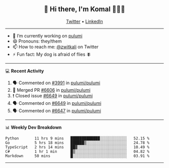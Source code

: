 <h2 align="center"> 👋 Hi there, I'm Komal 🧑🏾‍💻 </h2>
<p align="center">
    <a href="https://twitter.com/zwitkali">Twitter</a> •
    <a href="https://www.linkedin.com/in/komal-ali/">LinkedIn</a>
</p>

--------

- 🔭 I’m currently working on [pulumi](https://github.com/pulumi/pulumi)
- 😄 Pronouns: they/them
- 📫 How to reach me: [@zwitkali](https://twitter.com/zwitkali) on Twitter
- ⚡ Fun fact: My dog is afraid of flies 🪰

--------
💻 **Recent Activity**

<!--START_SECTION:activity-->
1. 🗣 Commented on [#3991](https://github.com/pulumi/pulumi/issues/3991) in [pulumi/pulumi](https://github.com/pulumi/pulumi)
2. 🎉 Merged PR [#6606](https://github.com/pulumi/pulumi/pull/6606) in [pulumi/pulumi](https://github.com/pulumi/pulumi)
3. ❗️ Closed issue [#6649](https://github.com/pulumi/pulumi/issues/6649) in [pulumi/pulumi](https://github.com/pulumi/pulumi)
4. 🗣 Commented on [#6649](https://github.com/pulumi/pulumi/issues/6649) in [pulumi/pulumi](https://github.com/pulumi/pulumi)
5. 🗣 Commented on [#6647](https://github.com/pulumi/pulumi/issues/6647) in [pulumi/pulumi](https://github.com/pulumi/pulumi)
<!--END_SECTION:activity-->

--------

📊 **Weekly Dev Breakdown**
<!--START_SECTION:waka-->
```text
Python       11 hrs 9 mins   █████████████░░░░░░░░░░░░   52.15 % 
Go           5 hrs 18 mins   ██████▒░░░░░░░░░░░░░░░░░░   24.78 % 
TypeScript   2 hrs 14 mins   ██▓░░░░░░░░░░░░░░░░░░░░░░   10.49 % 
C#           1 hr 1 min      █▒░░░░░░░░░░░░░░░░░░░░░░░   04.82 % 
Markdown     50 mins         █░░░░░░░░░░░░░░░░░░░░░░░░   03.91 % 
```
<!--END_SECTION:waka-->

--------